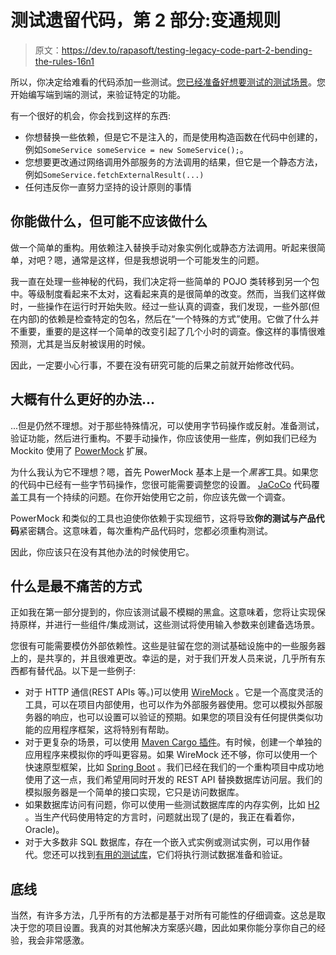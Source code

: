 # 测试遗留代码，第 2 部分:变通规则

> 原文：<https://dev.to/rapasoft/testing-legacy-code-part-2-bending-the-rules-16n1>

所以，你决定给难看的代码添加一些测试。[您已经准备好想要测试的测试场景](https://dev.to/rapasoft/testing-legacy-code-part-1-how-to-start-2km7)。您开始编写端到端的测试，来验证特定的功能。

有一个很好的机会，你会找到这样的东西:

*   你想替换一些依赖，但是它不是注入的，而是使用构造函数在代码中创建的，例如`SomeService someService = new SomeService();`。
*   您想要更改通过网络调用外部服务的方法调用的结果，但它是一个静态方法，例如`SomeService.fetchExternalResult(...)`
*   任何违反你一直努力坚持的设计原则的事情

## 你能做什么，但可能不应该做什么

做一个简单的重构。用依赖注入替换手动对象实例化或静态方法调用。听起来很简单，对吧？嗯，通常是这样，但是我想说明一个可能发生的问题。

我一直在处理一些神秘的代码，我们决定将一些简单的 POJO 类转移到另一个包中。等级制度看起来不太对，这看起来真的是很简单的改变。然而，当我们这样做时，一些操作在运行时开始失败。经过一些认真的调查，我们发现，一些外部(但在内部)的依赖是检查特定的包名，然后在“一个特殊的方式”使用。它做了什么并不重要，重要的是这样一个简单的改变引起了几个小时的调查。像这样的事情很难预测，尤其是当反射被误用的时候。

因此，一定要小心行事，不要在没有研究可能的后果之前就开始修改代码。

## 大概有什么更好的办法...

...但是仍然不理想。对于那些特殊情况，可以使用字节码操作或反射。准备测试，验证功能，然后进行重构。不要手动操作，你应该使用一些库，例如我们已经为 Mockito 使用了 [PowerMock](https://github.com/powermock/powermock/wiki) 扩展。

为什么我认为它不理想？嗯，首先 PowerMock 基本上是一个*黑客*工具。如果您的代码中已经有一些字节码操作，您很可能需要调整您的设置。 [JaCoCo](https://github.com/powermock/powermock/wiki/Code-coverage-with-JaCoCo) 代码覆盖工具有一个持续的问题。在你开始使用它之前，你应该先做一个调查。

PowerMock 和类似的工具也迫使你依赖于实现细节，这将导致**你的测试与产品代码**紧密耦合。这意味着，每次重构产品代码时，您都必须重构测试。

因此，你应该只在没有其他办法的时候使用它。

## 什么是最不痛苦的方式

正如我在第一部分提到的，你应该测试最不模糊的黑盒。这意味着，您将让实现保持原样，并进行一些组件/集成测试，这些测试将使用输入参数来创建备选场景。

您很有可能需要模仿外部依赖性。这些是驻留在您的测试基础设施中的一些服务器上的，是共享的，并且很难更改。幸运的是，对于我们开发人员来说，几乎所有东西都有替代品。以下是一些例子:

*   对于 HTTP 通信(REST APIs 等。)可以使用 [WireMock](http://wiremock.org/) 。它是一个高度灵活的工具，可以在项目内部使用，也可以作为外部服务器使用。您可以模拟外部服务器的响应，也可以设置可以验证的预期。如果您的项目没有任何提供类似功能的应用程序框架，这将特别有帮助。
*   对于更复杂的场景，可以使用 [Maven Cargo 插件](https://codehaus-cargo.github.io/cargo/Maven2+Plugin+Reference+Guide.html)。有时候，创建一个单独的应用程序来模拟你的呼叫更容易。如果 WireMock 还不够，你可以使用一个快速原型框架，比如 [Spring Boot](https://projects.spring.io/spring-boot/) 。我们已经在我们的一个重构项目中成功地使用了这一点，我们希望用同时开发的 REST API 替换数据库访问层。我们的模拟服务器是一个简单的接口实现，它只是访问数据库。
*   如果数据库访问有问题，你可以使用一些测试数据库库的内存实例，比如 [H2](http://www.h2database.com/html/main.html) 。当生产代码使用特定的方言时，问题就出现了(是的，我正在看着你，Oracle)。
*   对于大多数非 SQL 数据库，存在一个嵌入式实例或测试实例，可以用作替代。您还可以找到[有用的测试库](https://github.com/jsevellec/cassandra-unit)，它们将执行测试数据准备和验证。

## 底线

当然，有许多方法，几乎所有的方法都是基于对所有可能性的仔细调查。这总是取决于您的项目设置。我真的对其他解决方案感兴趣，因此如果你能分享你自己的经验，我会非常感激。